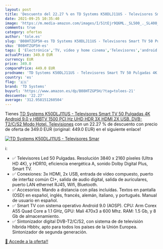 ```yaml
---
layout: post
title: 'Descuento del 22.27 % en TD Systems K50DLJ11US - Televisores Smar'
date: 2021-09-25 10:35:40
image: 'https://m.media-amazon.com/images/I/51tEjr9Q6ML._SL500_._SL400_.jpg'
comments: true
category: ofertas
author: 'tole.es'
slug: 'B08HTZGP5H-es TD Systems K50DLJ11US - Televisores Smart TV 50 Pulgadas...'
sku: 'B08HTZGP5H-es'
tags: [ 'Electrónica','TV, vídeo y home cinema','Televisores','android','td systems', ]
actualPrice: 349.0 EUR
currency: EUR
price: 349.0
comparePrice: 449.0 EUR
prodname: 'TD Systems K50DLJ11US - Televisores Smart TV 50 Pulgadas 4K Android 9.0 y HBBTV  1500 PCI Hz UHD HDR  3X HDMI  2X USB. DVB-T2/C/S2  Modo Hotel. Televisiones'
country: 'es'
flag: '🇪🇸'
brand: 'TD Systems'
buyurl: 'https://www.amazon.es/dp/B08HTZGP5H/?tag=tolees-21'
descuento: '22.27'
average: '312.958151260504'
---
```


Tienes [TD Systems K50DLJ11US - Televisores Smart TV 50 Pulgadas 4K Android 9.0 y HBBTV  1500 PCI Hz UHD HDR  3X HDMI  2X USB. DVB-T2/C/S2  Modo Hotel. Televisiones](https://www.amazon.es/dp/B08HTZGP5H/?tag=tolees-21) con un 22.27 % de descuento con precio de oferta de 349.0 EUR (original: 449.0 EUR) en el siguiente enlace!

[![TD Systems K50DLJ11US - Televisores Smar](https://m.media-amazon.com/images/I/51tEjr9Q6ML._SL500_._SL400_.jpg)](https://www.amazon.es/dp/B08HTZGP5H/?tag=tolees-21)

ℹ️:

- ✅ Televisores Led 50 Pulgadas. Resolución 3840 x 2160 píxeles (Ultra HD 4K), y HDR10, eficiencia energética A, sonido Dolby Digital Plus, Smart TV.
- ✅ Conexiones: 3x HDMI, 2x USB, entrada de vídeo compuesto, puerto de interfaz común CI+, salida de audio digital, salida de auriculares, puerto LAN ethernet RJ45, Wifi, Bluetooth.
- ✅ Accesorios: Mando a distancia con pilas incluídas. Textos en pantalla (OSD) en español, inglés, francés, alemán, italiano, y portugués. Manual de usuario en español.
- ✅ Smart TV con sistema operativo Android 9.0 (AOSP). CPU: Arm Corex A55 Quad Core a 1.1 GHz, GPU: Mali 470x3 a 600 Mhz. RAM: 1.5 Gb, y 8 Gb de almacenamiento.
- ✅ Sintonizador digital DVB-T2/C/S2, con sistema de de televisión híbrida Hbbtv, apto para todos los países de la Unión Europea. Sintonizador de segunda generación.

[🛒 Accede a la oferta!!](https://www.amazon.es/dp/B08HTZGP5H/?tag=tolees-21)
